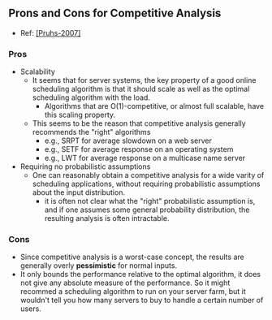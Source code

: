 ## Prons and Cons for Competitive Analysis

- Ref: [[Pruhs-2007]](../../papers/Pruhs07_competitive-online-scheduling.md)

### Pros
- Scalability
  - It seems that for server systems, the key property of a good online scheduling algorithm is that it should scale as well as the optimal scheduling algorithm with the load.
    - Algorithms that are O(1)-competitive, or almost full scalable, have this scaling property.
  - This seems to be the reason that competitive analysis generally recommends the "right" algorithms
    - e.g., SRPT for average slowdown on a web server
    - e.g., SETF for average response on an operating system
    - e.g., LWT for average response on a multicase name server
- Requiring no probabilistic assumptions
  - One can reasonably obtain a competitive analysis for a wide varity of scheduling applications, without requiring probabilistic assumptions about the input distribution. 
    - it is often not clear what the "right" probabilistic assumption is, and if one assumes some general probability distribution, the resulting analysis is often intractable.


### Cons
- Since competitive analysis is a worst-case concept, the results are generally overly **pessimistic** for normal inputs.
- It only bounds the performance relative to the optimal algorithm, it does not give any absolute measure of the performance. So it might recommed a scheduling algorithm to run on your server farm, but it wouldn't tell you how many servers to buy to handle a certain number of users.
